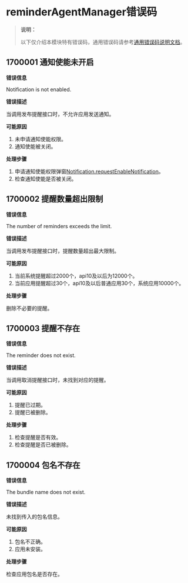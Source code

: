 # reminderAgentManager错误码

> **说明：**
>
> 以下仅介绍本模块特有错误码，通用错误码请参考[通用错误码说明文档](../errorcode-universal.md)。

## 1700001 通知使能未开启

**错误信息**

Notification is not enabled.

**错误描述**

当调用发布提醒接口时，不允许应用发送通知。

**可能原因**

1. 未申请通知使能权限。
2. 通知使能被关闭。

**处理步骤**

1. 申请通知使能权限弹窗[Notification.requestEnableNotification](../apis-notification-kit/js-apis-notification.md#notificationrequestenablenotification8)。
2. 检查通知使能是否被关闭。

## 1700002 提醒数量超出限制

**错误信息**

The number of reminders exceeds the limit.

**错误描述**

当调用发布提醒接口时，提醒数量超出最大限制。

**可能原因**

1. 当前系统提醒超过2000个，api10及以后为12000个。
2. 当前应用提醒超过30个，api10及以后普通应用30个，系统应用10000个。

**处理步骤**

删除不必要的提醒。

## 1700003 提醒不存在

**错误信息**

The reminder does not exist.

**错误描述**

当调用取消提醒接口时，未找到对应的提醒。

**可能原因**

1. 提醒已过期。
2. 提醒已被删除。

**处理步骤**

1. 检查提醒是否有效。
2. 检查提醒是否已被删除。

## 1700004 包名不存在

**错误信息**

The bundle name does not exist.

**错误描述**

未找到传入的包名信息。

**可能原因**

1. 包名不正确。
2. 应用未安装。

**处理步骤**

检查应用包名是否存在。
